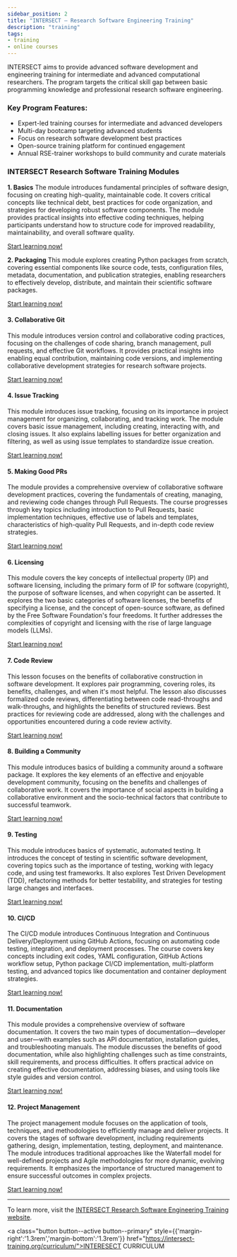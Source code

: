 ```yaml
---
sidebar_position: 2
title: "INTERSECT – Research Software Engineering Training"
description: "training"
tags: 
- training
- online courses
---
```


INTERSECT aims to provide advanced software development and engineering training for intermediate and advanced computational researchers. The program targets the critical skill gap between basic programming knowledge and professional research software engineering.

### Key Program Features:

- Expert-led training courses for intermediate and advanced developers
- Multi-day bootcamp targeting advanced students
- Focus on research software development best practices
- Open-source training platform for continued engagement
- Annual RSE-trainer workshops to build community and curate materials
### INTERSECT Research Software Training Modules

**1. Basics**
The module introduces fundamental principles of software design, focusing on creating high-quality, maintainable code. It covers critical concepts like technical debt, best practices for code organization, and strategies for developing robust software components. The module provides practical insights into effective coding techniques, helping participants understand how to structure code for improved readability, maintainability, and overall software quality.

[Start learning now!](https://intersect-training.org/software-design/) 

**2. Packaging**
This module explores creating Python packages from scratch, covering essential components like source code, tests, configuration files, metadata, documentation, and publication strategies, enabling researchers to effectively develop, distribute, and maintain their scientific software packages.
 
[Start learning now!](https://intersect-training.org/packaging/)  

#### 3. Collaborative Git
This module introduces version control and collaborative coding practices, focusing on the challenges of code sharing, branch management, pull requests, and effective Git workflows. It provides practical insights into enabling equal contribution, maintaining code versions, and implementing collaborative development strategies for research software projects.

[Start learning now!](https://intersect-training.org/collaborative-git/)  

#### 4. Issue Tracking
 This module introduces issue tracking, focusing on its importance in project management for organizing, collaborating, and tracking work. The module covers basic issue management, including creating, interacting with, and closing issues. It also explains labelling issues for better organization and filtering, as well as using issue templates to standardize issue creation.

[Start learning now!](https://intersect-training.org/Issue-Tracking/)  

#### 5. Making Good PRs
 The module provides a comprehensive overview of collaborative software development practices, covering the fundamentals of creating, managing, and reviewing code changes through Pull Requests. The course progresses through key topics including introduction to Pull Requests, basic implementation techniques, effective use of labels and templates, characteristics of high-quality Pull Requests, and in-depth code review strategies.

[Start learning now!](https://intersect-training.org/Making-Good-PRs/)  

#### 6. Licensing
This module covers the key concepts of intellectual property (IP) and software licensing, including the primary form of IP for software (copyright), the purpose of software licenses, and when copyright can be asserted. It explores the two basic categories of software licenses, the benefits of specifying a license, and the concept of open-source software, as defined by the Free Software Foundation's four freedoms. It further addresses the complexities of copyright and licensing with the rise of large language models (LLMs).

[Start learning now!](https://intersect-training.org/software-licensing/)  

#### 7. Code Review
This lesson focuses on the benefits of collaborative construction in software development. It explores pair programming, covering roles, its benefits, challenges, and when it's most helpful. The lesson also discusses formalized code reviews, differentiating between code read-throughs and walk-throughs, and highlights the benefits of structured reviews. Best practices for reviewing code are addressed, along with the challenges and opportunities encountered during a code review activity.

[Start learning now!](https://intersect-training.org/Code-Review/)  


#### 8. Building a Community
This module introduces basics of building a community around a software package. It explores the key elements of an effective and enjoyable development community, focusing on the benefits and challenges of collaborative work. It covers the importance of social aspects in building a collaborative environment and the socio-technical factors that contribute to successful teamwork.

[Start learning now!](https://intersect-training.org/Building-A-Community/)  

#### 9. Testing
This module introduces basics of systematic, automated testing. It introduces the concept of testing in scientific software development, covering topics such as the importance of testing, working with legacy code, and using test frameworks. It also explores Test Driven Development (TDD), refactoring methods for better testability, and strategies for testing large changes and interfaces.

[Start learning now!](https://intersect-training.org/testing-lesson) 

#### 10. CI/CD
The CI/CD module introduces Continuous Integration and Continuous Delivery/Deployment using GitHub Actions, focusing on automating code testing, integration, and deployment processes. The course covers key concepts including exit codes, YAML configuration, GitHub Actions workflow setup, Python package CI/CD implementation, multi-platform testing, and advanced topics like documentation and container deployment strategies.
 
[Start learning now!](https://intersect-training.org/CI-CD/) 


#### 11. Documentation
This module provides a comprehensive overview of software documentation. It covers the two main types of documentation—developer and user—with examples such as API documentation, installation guides, and troubleshooting manuals. The module discusses the benefits of good documentation, while also highlighting challenges such as time constraints, skill requirements, and process difficulties. It offers practical advice on creating effective documentation, addressing biases, and using tools like style guides and version control. 

[Start learning now!](https://intersect-training.org/Documentation/)  


#### 12. Project Management
The project management module focuses on the application of tools, techniques, and methodologies to efficiently manage and deliver projects. It covers the stages of software development, including requirements gathering, design, implementation, testing, deployment, and maintenance. The module introduces traditional approaches like the Waterfall model for well-defined projects and Agile methodologies for more dynamic, evolving requirements. It emphasizes the importance of structured management to ensure successful outcomes in complex projects. 
 
[Start learning now!](https://intersect-training.org/Project-Management/)  

---

To learn more, visit the [INTERSECT Research Software Engineering Training website](https://intersect-training.org/curriculum).


<a class="button button--active button--primary" style={{'margin-right':'1.3rem','margin-bottom':'1.3rem'}}  href="https://intersect-training.org/curriculum/">INTERESECT CURRICULUM</a>
